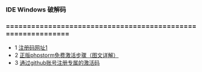 ### IDE Windows 破解码
###  ============================================================

- 1 [注册码网址1](https://www.jianshu.com/p/133af2e4fe3f)    
- 2 [正版phpstorm免费激活步骤（图文详解）](https://www.php.cn/tool/phpstorm/408348.html)
- 3 [通过github账号注册专属的激活码](https://zhile.io/custom-license.html)  
